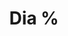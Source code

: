 ---
title: "Dia %"
url: /ciudad-autonoma-de-buenos-aires/dia-avenida-eva-peron-4/
shop: supermercado
---